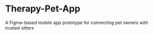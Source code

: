# Therapy-Pet-App
A Figma-based mobile app prototype for connecting pet owners with trusted sitters
